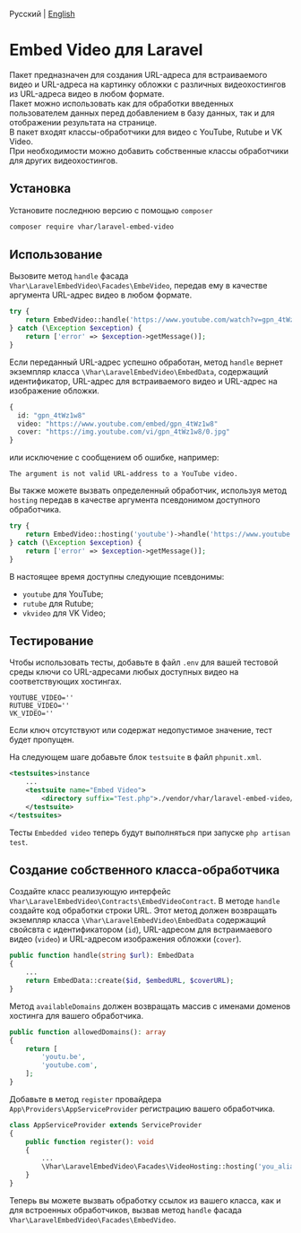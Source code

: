 Русский | [English](README.md)

Embed Video для Laravel
=======================

Пакет предназначен для создания URL-адреса для встраиваемого видео и URL-адреса на картинку обложки с различных видеохостингов из URL-адреса видео в любом формате.  
Пакет можно использовать как для обработки введенных пользователем данных перед добавлением в базу данных, так и для отображении результата на странице.  
В пакет входят классы-обработчики для видео с YouTube, Rutube и VK Video.  
При необходимости можно добавить собственные классы обработчики для других видеохостингов.  


## Установка

Установите последнюю версию с помощью `composer`  
```bash
composer require vhar/laravel-embed-video
```

## Использование

Вызовите метод `handle` фасада `Vhar\LaravelEmbedVideo\Facades\EmbeVideo`, передав ему в качестве аргумента URL-адрес видео в любом формате.  
```php
try {
    return EmbedVideo::handle('https://www.youtube.com/watch?v=gpn_4tWz1w8');
} catch (\Exception $exception) {
    return ['error' => $exception->getMessage()];
}
```

Если переданный URL-адрес успешно обработан, метод `handle` вернет экземпляр класса `\Vhar\LaravelEmbedVideo\EmbedData`, содержащий идентификатор, URL-адрес для встраиваемого видео и URL-адрес на изображение обложки.   
```php
{
  id: "gpn_4tWz1w8"
  video: "https://www.youtube.com/embed/gpn_4tWz1w8"
  cover: "https://img.youtube.com/vi/gpn_4tWz1w8/0.jpg"
}

```
или исключение с сообщением об ошибке, например:  
```
The argument is not valid URL-address to a YouTube video.
```

Вы также можете вызвать определенный обработчик, используя метод `hosting` передав в качестве аргумента псевдонимом доступного обработчика.  
```php
try {
    return EmbedVideo::hosting('youtube')->handle('https://www.youtube.com/watch?v=gpn_4tWz1w8');
} catch (\Exception $exception) {
    return ['error' => $exception->getMessage()];
}
```

В настоящее время доступны следующие псевдонимы:  
* `youtube` для YouTube;  
* `rutube` для Rutube;
* `vkvideo` для VK Video;


## Тестирование

Чтобы использовать тесты, добавьте в файл `.env` для вашей тестовой среды ключи со URL-адресами любых доступных видео на соответствующих хостингах.  
```
YOUTUBE_VIDEO=''
RUTUBE_VIDEO=''
VK_VIDEO=''
``` 

Если ключ отсутствуют или содержат недопустимое значение, тест будет пропущен.  

На следующем шаге добавьте блок `testsuite` в файл `phpunit.xml`.
```xml
<testsuites>instance
    ...
    <testsuite name="Embed Video">
        <directory suffix="Test.php">./vendor/vhar/laravel-embed-video/tests/</directory>
    </testsuite>
</testsuites>
```

Тесты `Embedded video` теперь будут выполняться при запуске `php artisan test`.  


## Создание собственного класса-обработчика

Создайте класс реализующую интерфейс `Vhar\LaravelEmbedVideo\Contracts\EmbedVideoContract`.
В методе `handle` создайте код обработки строки URL. Этот метод должен возвращать экземпляр класса `\Vhar\LaravelEmbedVideo\EmbedData` содержащий свойсвта с идентификатором (`id`), URL-адресом для встраимаевого видео (`video`) и URL-адресом изображения обложки (`cover`).  
```php
public function handle(string $url): EmbedData
{
    ...    
    return EmbedData::create($id, $embedURL, $coverURL);
}
``` 

Метод `availableDomains` должен возвращать массив с именами доменов хостинга для вашего обработчика.  
```php
public function allowedDomains(): array
{
    return [
        'youtu.be',
        'youtube.com',
    ];
}
```

Добавьте в метод `register` провайдера `App\Providers\AppServiceProvider` регистрацию вашего обработчика.  
```php
class AppServiceProvider extends ServiceProvider
{
    public function register(): void
    {
        ...
        \Vhar\LaravelEmbedVideo\Facades\VideoHosting::hosting('you_alias', \YouNamespace\YouClassHandlerService::class);
    }
}
```

Теперь вы можете вызвать обработку ссылок из вашего класса, как и для встроенных обработчиков, вызвав метод `handle` фасада `Vhar\LaravelEmbedVideo\Facades\EmbedVideo`.
